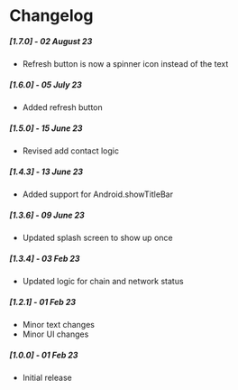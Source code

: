 # Changelog

##### [1.7.0] - 02 August 23

- Refresh button is now a spinner icon instead of the text

##### [1.6.0] - 05 July 23

- Added refresh button

##### [1.5.0] - 15 June 23

- Revised add contact logic

##### [1.4.3] - 13 June 23

- Added support for Android.showTitleBar

##### [1.3.6] - 09 June 23

- Updated splash screen to show up once

##### [1.3.4] - 03 Feb 23

- Updated logic for chain and network status

##### [1.2.1] - 01 Feb 23

- Minor text changes
- Minor UI changes

##### [1.0.0] - 01 Feb 23

- Initial release
